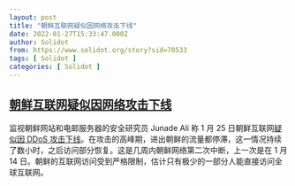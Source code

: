 ```yaml
---
layout: post
title: "朝鲜互联网疑似因网络攻击下线"
date: 2022-01-27T15:33:47.000Z
author: Solidot
from: https://www.solidot.org/story?sid=70533
tags: [ Solidot ]
categories: [ Solidot ]
---
```

<!--1643297627000-->
[朝鲜互联网疑似因网络攻击下线](https://www.solidot.org/story?sid=70533)
------

<div>
监视朝鲜网站和电邮服务器的安全研究员 Junade Ali 称 1 月 25 日朝鲜互联网<a href="https://www.reuters.com/world/asia-pacific/nkorean-internet-downed-by-suspected-cyber-attacks-researchers-2022-01-26/" target="_blank">疑似因 DDoS 攻击下线</a>。在攻击的高峰期，进出朝鲜的流量都停滞，这一情况持续了数小时，之后访问部分恢复。这是几周内朝鲜网络第二次中断，上一次是在 1 月 14 日。朝鲜的互联网访问受到严格限制，估计只有极少的一部分人能直接访问全球互联网。
</div>
